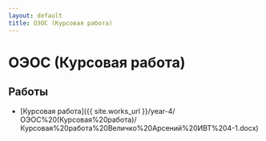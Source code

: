 ```yaml
---
layout: default
title: ОЭОС (Курсовая работа)
---
```


# ОЭОС (Курсовая работа)

## Работы

- [Курсовая работа]({{ site.works_url }}/year-4/ОЭОС%20(Курсовая%20работа)/Курсовая%20работа%20Величко%20Арсений%20ИВТ%204-1.docx) 